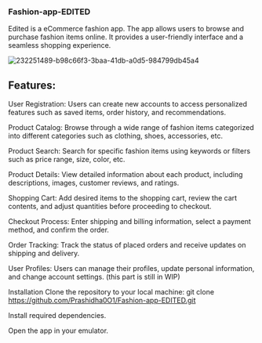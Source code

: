 ### Fashion-app-EDITED ###
Edited is a  eCommerce fashion app. The app allows users to browse and purchase fashion items online. It provides a user-friendly interface and a seamless shopping experience.

![232251489-b98c66f3-3baa-41db-a0d5-984799db45a4](https://github.com/Prashidha0O1/Fashion-app-EDITED/assets/89299485/c391afc5-68e4-4bd8-8cef-663a56b1e25d)

<h2> Features: </h2>
User Registration: Users can create new accounts to access personalized features such as saved items, order history, and recommendations.

Product Catalog: Browse through a wide range of fashion items categorized into different categories such as clothing, shoes, accessories, etc.

Product Search: Search for specific fashion items using keywords or filters such as price range, size, color, etc.

Product Details: View detailed information about each product, including descriptions, images, customer reviews, and ratings.

Shopping Cart: Add desired items to the shopping cart, review the cart contents, and adjust quantities before proceeding to checkout.

Checkout Process: Enter shipping and billing information, select a payment method, and confirm the order.

Order Tracking: Track the status of placed orders and receive updates on shipping and delivery.

User Profiles: Users can manage their profiles, update personal information, and change account settings. (this part is still in WIP)

Installation
Clone the repository to your local machine:
 git clone https://github.com/Prashidha0O1/Fashion-app-EDITED.git

 Install required dependencies.

Open the app in your emulator.
